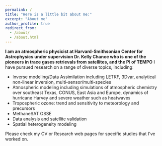 ```yaml
---
permalink: /
title: "Here is a little bit about me:"
excerpt: "About me"
author_profile: true
redirect_from: 
  - /about/
  - /about.html
---
```

__I am an atmospheric physicist at Harvard-Smithsonian Center for Astrophysics under supervision Dr. Kelly Chance who is one of the pioneers in trace gases retrievals from satellites, and the PI of TEMPO__
I have pursued research on a range of diverse topics, including:

- Inverse modeling/Data Assimilation including LETKF, 3Dvar, analytical non-linear inversion, multi-sensor/multi-species
- Atmospheric modeling including simulations of atmospheric chemistry over southeast Texas, CONUS, East Asia and Europe, dynamics of hurricane Harvey and severe weather such as heatwaves
- Tropospheric ozone: trend and sensitivity to meteorology and precursors
- MethaneSAT OSSE
- Data analysis and satellite validation
- Spatial heterogeneity modeling

Please check my CV or Research web pages for specific studies that I've worked on.
